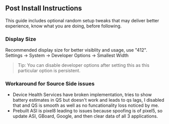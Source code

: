 ## Post Install Instructions
This guide includes optional random setup tweaks that may deliver better experience, know what you are doing, before following.

### Display Size
Recommended display size for better visiblity and usage, use "412".  
Settings -> System -> Developer Options -> Smallest Width  
> Tip: You can disable developer options after setting this as this particular option is persistent.

### Workaround for Source Side issues
- Device Health Services have broken implementation, tries to show battery estimates in QS but doesn't work and leads to qs lags, I disabled that and QS is smooth as well as no funcationality loss noticed by me.
- Prebuilt ASI is pixel8 leading to issues because spoofing is of pixel5, so update ASI, GBoard, Google, and then clear data of all 3 applications.
